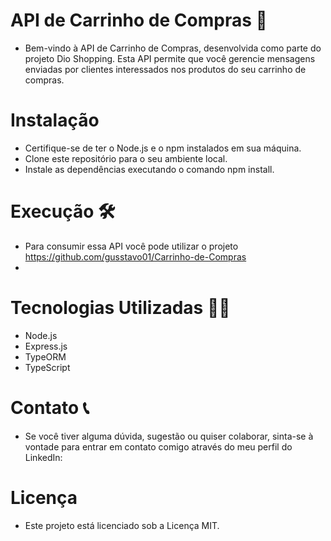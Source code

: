 # API de Carrinho de Compras 🛒
- Bem-vindo à API de Carrinho de Compras, desenvolvida como parte do projeto Dio Shopping. Esta API permite que você gerencie mensagens enviadas por clientes interessados nos produtos do seu carrinho de compras.

# Instalação
- Certifique-se de ter o Node.js e o npm instalados em sua máquina.
- Clone este repositório para o seu ambiente local.
- Instale as dependências executando o comando npm install.

# Execução 🛠️
- Para consumir essa API você pode utilizar o projeto https://github.com/gusstavo01/Carrinho-de-Compras
- 
# Tecnologias Utilizadas 👨‍💻
- Node.js
- Express.js
- TypeORM
- TypeScript
# Contato 📞
- Se você tiver alguma dúvida, sugestão ou quiser colaborar, sinta-se à vontade para entrar em contato comigo através do meu perfil do LinkedIn:

# Licença
- Este projeto está licenciado sob a Licença MIT.
